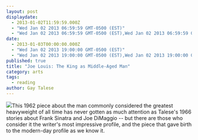 ```yaml
---
layout: post
displaydate: 
  - 2013-01-02T11:59:59.000Z
  - "Wed Jan 02 2013 06:59:59 GMT-0500 (EST)"
  - "Wed Jan 02 2013 06:59:59 GMT-0500 (EST),Wed Jan 02 2013 06:59:59 GMT-0500 (EST)"
date: 
  - 2013-01-03T00:00:00.000Z
  - "Wed Jan 02 2013 19:00:00 GMT-0500 (EST)"
  - "Wed Jan 02 2013 19:00:00 GMT-0500 (EST),Wed Jan 02 2013 19:00:00 GMT-0500 (EST)"
published: true
title: "Joe Louis: The King as Middle-Aged Man"
category: arts
tags: 
  - reading
author: Gay Talese
---
```


![](/http://upload.wikimedia.org/wikipedia/commons/thumb/3/31/Joe_Louis_-_Max_Schmeling_-_1936.jpg/640px-Joe_Louis_-_Max_Schmeling_-_1936.jpg)This 1962 piece about the man commonly considered the greatest heavyweight of all time has never gotten as much attention as Talese's 1966 stories about Frank Sinatra and Joe DiMaggio -- but there are those who consider it the writer's most impressive profile, and the piece that gave birth to the modern-day profile as we know it.